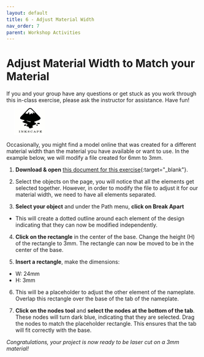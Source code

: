 ```yaml
---
layout: default
title: 6 - Adjust Material Width
nav_order: 7
parent: Workshop Activities
---
```


# Adjust Material Width to Match your Material

<img src="images/act2/01.start.jpg" style="margin-left:20px; float:right;width:200px;" alt="">
If you and your group have any questions or get stuck as you work through this in-class exercise, please ask the instructor for assistance.  Have fun!

<img src="images/inkscape-logo.jpg" style="margin-left:20px; width:80px;" alt="inkscape logo">

Occasionally, you might find a model online that was created for a different material width than the material you have available or want to use. In the example below, we will modify a file created for 6mm to 3mm. 

1. **Download & open** [this document for this exercise](Name_plate_6mm.svg){:target="_blank"}.

2. Select the objects on the page, you will notice that all the elements get selected together. However, in order to modify the file to adjust it for our material width, we need to have all elements separated.
   
3. **Select your object** and under the Path menu, **click on Break Apart**
- This will create a dotted outline around each element of the design indicating that they can now be modified independently.
   
4. **Click on the rectangle** in the center of the base. Change the height (H) of the rectangle to 3mm. The rectangle can now be moved to be in the center of the base.
   
5. **Insert a rectangle**, make the dimensions: 
- W: 24mm
- H: 3mm
  
6. This will be a placeholder to adjust the other element of the nameplate. Overlap this rectangle over the base of the tab of the nameplate.
   
7. **Click on the nodes tool** and **select the nodes at the bottom of the tab**. These nodes will turn dark blue, indicating that they are selected. Drag the nodes to match the placeholder rectangle. This ensures that the tab will fit correctly with the base. 

_Congratulations, your project is now ready to be laser cut on a 3mm material!_

